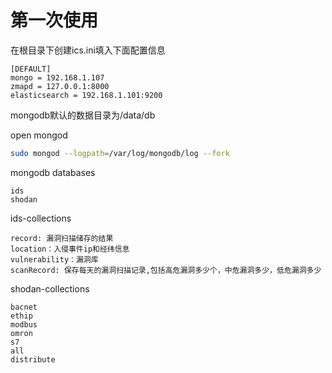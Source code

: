 # 第一次使用
在根目录下创建ics.ini填入下面配置信息
```
[DEFAULT]
mongo = 192.168.1.107
zmapd = 127.0.0.1:8000
elasticsearch = 192.168.1.101:9200
```

mongodb默认的数据目录为/data/db

open mongod
```bash
sudo mongod --logpath=/var/log/mongodb/log --fork
```
mongodb databases
```
ids
shodan
```
ids-collections
```
record: 漏洞扫描储存的结果
location：入侵事件ip和经纬信息
vulnerability：漏洞库
scanRecord: 保存每天的漏洞扫描记录,包括高危漏洞多少个，中危漏洞多少，低危漏洞多少
```
shodan-collections
```
bacnet
ethip
modbus
omron
s7
all
distribute
```

